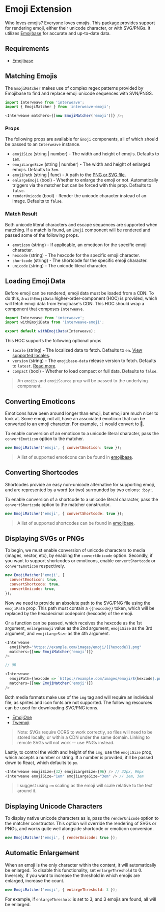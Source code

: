 # Emoji Extension

Who loves emojis? Everyone loves emojis. This package provides support for rendering emoji, either
their unicode character, or with SVG/PNGs. It utilizes [Emojibase][emojibase] for accurate and
up-to-date data.

## Requirements

- [Emojibase][emojibase]

## Matching Emojis

The `EmojiMatcher` makes use of complex regex patterns provided by Emojibase to find and replace
emoji unicode sequences with SVN/PNGS.

```javascript
import Interweave from 'interweave';
import { EmojiMatcher } from 'interweave-emoji';

<Interweave matchers={[new EmojiMatcher('emoji')]} />;
```

### Props

The following props are available for `Emoji` components, all of which should be passed to an
`Interweave` instance.

- `emojiSize` (string | number) - The width and height of emojis. Defaults to `1em`.
- `emojiLargeSize` (string | number) - The width and height of enlarged emojis. Defaults to `3em`.
- `emojiPath` (string | func) - A path to the [PNG or SVG file](#displaying-svgs-or-pngs).
- `enlargeEmoji` (bool) - Whether to enlarge the emoji or not. Automatically triggers via the
  matcher but can be forced with this prop. Defaults to `false`.
- `renderUnicode` (bool) - Render the unicode character instead of an image. Defaults to `false`.

### Match Result

Both unicode literal characters and escape sequences are supported when matching. If a match is
found, an `Emoji` component will be rendered and passed some of the following props.

- `emoticon` (string) - If applicable, an emoticon for the specific emoji character.
- `hexcode` (string) - The hexcode for the specific emoji character.
- `shortcode` (string) - The shortcode for the specific emoji character.
- `unicode` (string) - The unicode literal character.

## Loading Emoji Data

Before emoji can be rendered, emoji data must be loaded from a CDN. To do this, a `withEmojiData`
higher-order-component (HOC) is provided, which will fetch emoji data from Emojibase's CDN. This HOC
should wrap a component that composes `Interweave`.

```javascript
import Interweave from 'interweave';
import withEmojiData from 'interweave-emoji';

export default withEmojiData(Interweave);
```

This HOC supports the following optional props.

- `locale` (string) - The localized data to fetch. Defaults to `en`.
  [View supported locales](https://github.com/milesj/emojibase#usage).
- `version` (string) - The `emojibase-data` release version to fetch. Defaults to `latest`.
  [Read more](https://github.com/milesj/emojibase#fetchfromcdn).
- `compact` (bool) - Whether to load compact or full data. Defaults to `false`.

> An `emojis` and `emojiSource` prop will be passed to the underlying component.

## Converting Emoticons

Emoticons have been around longer than emoji, but emoji are much nicer to look at. Some emoji, not
all, have an associated emoticon that can be converted to an emoji character. For example, `:)`
would convert to 🙂.

To enable conversion of an emoticon to a unicode literal character, pass the `convertEmoticon`
option to the matcher.

```javascript
new EmojiMatcher('emoji', { convertEmoticon: true });
```

> A list of supported emoticons can be found in
> [emojibase](https://github.com/milesj/emojibase/blob/master/packages/generator/src/resources/emoticons.ts).

## Converting Shortcodes

Shortcodes provide an easy non-unicode alternative for supporting emoji, and are represented by a
word (or two) surrounded by two colons: `:boy:`.

To enable conversion of a shortcode to a unicode literal character, pass the `convertShortcode`
option to the matcher constructor.

```javascript
new EmojiMatcher('emoji', { convertShortcode: true });
```

> A list of supported shortcodes can be found in
> [emojibase](https://github.com/milesj/emojibase/blob/master/packages/generator/src/resources/shortcodes.ts).

## Displaying SVGs or PNGs

To begin, we must enable conversion of unicode characters to media (images, vector, etc), by
enabling the `convertUnicode` option. Secondly, if you want to support shortcodes or emoticons,
enable `convertShortcode` or `convertEmoticon` respectively.

```javascript
new EmojiMatcher('emoji', {
  convertEmoticon: true,
  convertShortcode: true,
  convertUnicode: true,
});
```

Now we need to provide an absolute path to the SVG/PNG file using the `emojiPath` prop. This path
must contain a `{{hexcode}}` token, which will be replaced by the hexadecimal codepoint (hexcode) of
the emoji.

Or a function can be passed, which receives the hexcode as the 1st argument, `enlargeEmoji` value as
the 2nd argument, `emojiSize` as the 3rd argument, and `emojiLargeSize` as the 4th argument.

```javascript
<Interweave
  emojiPath="https://example.com/images/emoji/{{hexcode}}.png"
  matchers={[new EmojiMatcher('emoji')]}
/>

// OR

<Interweave
  emojiPath={hexcode => `https://example.com/images/emoji/${hexcode}.png`}
  matchers={[new EmojiMatcher('emoji')]}
/>
```

Both media formats make use of the `img` tag and will require an individual file, as sprites and
icon fonts are not supported. The following resources can be used for downloading SVG/PNG icons.

- [EmojiOne](http://emojione.com/developers/)
- [Twemoji](https://github.com/twitter/twemoji)

> Note: SVGs require CORS to work correctly, so files will need to be stored locally, or within a
> CDN under the same domain. Linking to remote SVGs will not work -- use PNGs instead.

Lastly, to control the width and height of the `img`, use the `emojiSize` prop, which accepts a
number or string. If a number is provided, it'll be passed down to React, which defaults to `px`.

```javascript
<Interweave emojiSize={32} emojiLargeSize={96} /> // 32px, 96px
<Interweave emojiSize="1em" emojiLargeSize="3em" /> // 1em, 3em
```

> I suggest using `em` scaling as the emoji will scale relative to the text around it.

## Displaying Unicode Characters

To display native unicode characters as is, pass the `renderUnicode` option to the matcher
constructor. This option will override the rendering of SVGs or PNGs, and works quite well alongside
shortcode or emoticon conversion.

```javascript
new EmojiMatcher('emoji', { renderUnicode: true });
```

## Automatic Enlargement

When an emoji is the only character within the content, it will automatically be enlarged. To
disable this functionality, set `enlargeThreshold` to 0. Inversely, if you want to increase the
threshold in which emojis are enlarged, increase the count.

```javascript
new EmojiMatcher('emoji', { enlargeThreshold: 3 });
```

For example, if `enlargeThreshold` is set to 3, and 3 emojis are found, all will be enlarged.

[emojibase]: https://github.com/milesj/emojibase
